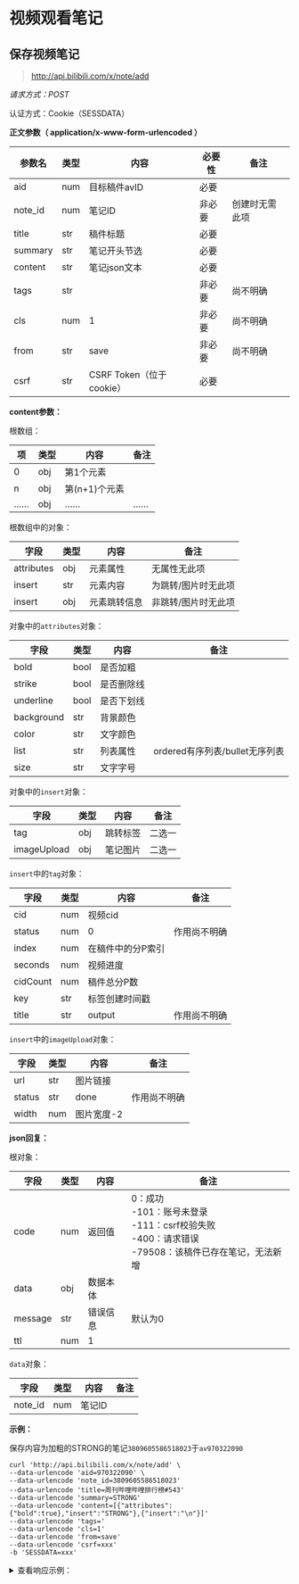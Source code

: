 # 视频观看笔记

## 保存视频笔记

> http://api.bilibili.com/x/note/add

*请求方式：POST*

认证方式：Cookie（SESSDATA）

**正文参数（ application/x-www-form-urlencoded ）**

| 参数名  | 类型 | 内容                     | 必要性 | 备注           |
| ------- | ---- | ------------------------ | ------ | -------------- |
| aid     | num  | 目标稿件avID             | 必要   |                |
| note_id | num  | 笔记ID                   | 非必要 | 创建时无需此项 |
| title   | str  | 稿件标题                 | 必要   |                |
| summary | str  | 笔记开头节选             | 必要   |                |
| content | str  | 笔记json文本             | 必要   |                |
| tags    | str  |                          | 非必要 | 尚不明确       |
| cls     | num  | 1                        | 非必要 | 尚不明确       |
| from    | str  | save                     | 非必要 | 尚不明确       |
| csrf    | str  | CSRF Token（位于cookie） | 必要   |                |

**content参数：**

根数组：

| 项   | 类型 | 内容          | 备注 |
| ---- | ---- | ------------- | ---- |
| 0    | obj  | 第1个元素     |      |
| n    | obj  | 第(n+1)个元素 |      |
| ……   | obj  | ……            | ……   |

根数组中的对象：

| 字段       | 类型 | 内容          | 备注                |
| ---------- | ---- | ------------- | ------------------- |
| attributes | obj  | 元素属性      | 无属性无此项        |
| insert     | str  | 元素内容      | 为跳转/图片时无此项 |
| insert     | obj  | 元素跳转信息  | 非跳转/图片时无此项 |

对象中的`attributes`对象：

| 字段       | 类型 | 内容          | 备注                           |
| ---------- | ---- | ------------- | ------------------------------ |
| bold       | bool | 是否加粗      |                                |
| strike     | bool | 是否删除线    |                                |
| underline  | bool | 是否下划线    |                                |
| background | str  | 背景颜色      |                                |
| color      | str  | 文字颜色      |                                |
| list       | str  | 列表属性      | ordered有序列表/bullet无序列表 |
| size       | str  | 文字字号      |                                |

对象中的`insert`对象：

| 字段        | 类型 | 内容     | 备注   |
| ----------- | ---- | -------- | ------ |
| tag         | obj  | 跳转标签 | 二选一 |
| imageUpload | obj  | 笔记图片 | 二选一 |

`insert`中的`tag`对象：

| 字段      | 类型 | 内容              | 备注         |
| --------- | ---- | ----------------- | ------------ |
| cid       | num  | 视频cid           |              |
| status    | num  | 0                 | 作用尚不明确 |
| index     | num  | 在稿件中的分P索引 |              |
| seconds   | num  | 视频进度          |              |
| cidCount  | num  | 稿件总分P数       |              |
| key       | str  | 标签创建时间戳    |              |
| title     | str  | output            | 作用尚不明确 |

`insert`中的`imageUpload`对象：

| 字段    | 类型 | 内容       | 备注         |
| ------- | ---- | ---------- | ------------ |
| url     | str  | 图片链接   |              |
| status  | str  | done       | 作用尚不明确 |
| width   | num  | 图片宽度-2 |              |

**json回复：**

根对象：

| 字段    | 类型 | 内容     | 备注                                                         |
| ------- | ---- | -------- | ------------------------------------------------------------ |
| code    | num  | 返回值   | 0：成功 <br />-101：账号未登录<br />-111：csrf校验失败<br />-400：请求错误<br />-79508：该稿件已存在笔记，无法新增 |
| data    | obj  | 数据本体 |                                                              |
| message | str  | 错误信息 | 默认为0                                                      |
| ttl     | num  | 1        |                                                              |

`data`对象：

| 字段    | 类型 | 内容         | 备注 |
| ------- | ---- | ------------ | ---- |
| note_id | num  | 笔记ID       |      |

**示例：**

保存内容为加粗的STRONG的笔记`3809605586518023`于`av970322090`

```shell
curl 'http://api.bilibili.com/x/note/add' \
--data-urlencode 'aid=970322090' \
--data-urlencode 'note_id=3809605586518023'
--data-urlencode 'title=周刊哔哩哔哩排行榜#543'
--data-urlencode 'summary=STRONG'
--data-urlencode 'content=[{"attributes":{"bold":true},"insert":"STRONG"},{"insert":"\n"}]'
--data-urlencode 'tags='
--data-urlencode 'cls=1'
--data-urlencode 'from=save'
--data-urlencode 'csrf=xxx'
-b 'SESSDATA=xxx'
```

<details>
<summary>查看响应示例：</summary>

```json
{
  "code": 0,
  "message": "0",
  "ttl": 1,
  "data": {
    "note_id": 3809605586518023
  }
}
```

</details>


